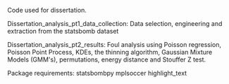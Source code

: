 Code used for dissertation.

Dissertation_analysis_pt1_data_collection:
Data selection, engineering and extraction from the statsbomb dataset

Dissertation_analysis_pt2_results:
Foul analysis using Poisson regression, Poisson Point Process, KDEs, the thinning algorithm, Gaussian Mixture Models (GMM's), permutations, energy distance and Stouffer Z test.

Package requirements:
statsbombpy
mplsoccer
highlight_text
